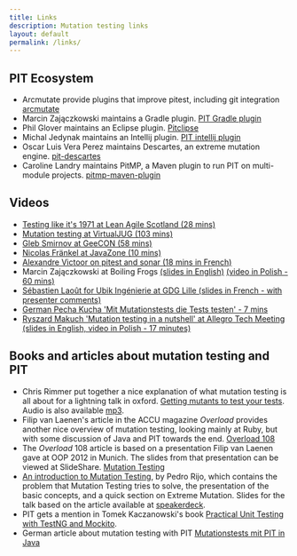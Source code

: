 ```yaml
---
title: Links
description: Mutation testing links
layout: default
permalink: /links/
---
```


## PIT Ecosystem

* Arcmutate provide plugins that improve pitest, including git integration [arcmutate](https://www.arcmutate.com/)
* Marcin Zajączkowski maintains a Gradle plugin. [PIT Gradle plugin](http://gradle-pitest-plugin.solidsoft.info/)
* Phil Glover maintains an Eclipse plugin. [Pitclipse](https://github.com/philglover/pitclipse)
* Michal Jedynak maintains an Intellij plugin. [PIT intellij plugin](https://plugins.jetbrains.com/plugin/7119-pit-mutation-testing-idea-plugin)
* Oscar Luis Vera Perez maintains Descartes, an extreme mutation engine. [pit-descartes](http://github.com/STAMP-project/pitest-descartes)
* Caroline Landry maintains PitMP, a Maven plugin to run PIT on multi-module projects. [pitmp-maven-plugin](http://github.com/STAMP-project/pitmp-maven-plugin)

## Videos

* [Testing like it's 1971 at Lean Agile Scotland (28 mins)](https://vimeo.com/145201725)
* [Mutation testing at VirtualJUG (103 mins)](https://www.youtube.com/watch?v=nf2xpqcZouY)
* [Gleb Smirnov at GeeCON (58 mins)](http://vimeo.com/99550776) 
* [Nicolas Fränkel at JavaZone (10 mins)](http://vimeo.com/105758362)
* [Alexandre Victoor on pitest and sonar (18 mins in French)](https://www.youtube.com/watch?v=ck2dIrrVTWs)
* Marcin Zajączkowski at Boiling Frogs [(slides in English)](https://speakerdeck.com/szpak/mutation-testing-how-good-your-tests-really-are) [(video in Polish - 60 mins)](https://www.youtube.com/watch?v=lhvDp0_2MI4)
* [Sébastien Laoût for Ubik Ingénierie at GDG Lille (slides in French - with presenter comments)](http://slaout.linux62.org/intestption)
* [German Pecha Kucha 'Mit Mutationstests die Tests testen' - 7 mins](https://www.youtube.com/watch?v=Qz-0wQT3_wY)
* [Ryszard Makuch 'Mutation testing in a nutshell' at Allegro Tech Meeting (slides in English, video in Polish - 17 minutes)](https://www.youtube.com/watch?v=GibLUL2sYuA)

## Books and articles about mutation testing and PIT

* Chris Rimmer put together a nice explanation of what mutation testing is all about for a lightning talk in oxford. [Getting mutants to test your tests](http://media.ogn.s3.amazonaws.com/ogn27/microslot-ChrisRimmer.pdf). Audio is also available [mp3](http://media.ogn.s3.amazonaws.com/27-microslot-ChrisRimmer.mp3). 
* Filip van Laenen's article in the ACCU magazine *Overload* provides another nice overview of mutation testing, looking mainly at Ruby, but with
 some discussion of Java and PIT towards the end. [Overload 108](http://accu.org/var/uploads/journals/overload108.pdf)
* The *Overload* 108 article is based on a presentation Filip van Laenen gave at OOP 2012 in Munich. The slides from that presentation can be viewed at SlideShare. [Mutation Testing](http://www.slideshare.net/filipvanlaenen/mutation-testing-11298526)
* [An introduction to Mutation Testing](https://pedrorijo.com/blog/intro-mutation/), by Pedro Rijo, which contains the problem that Mutation Testing tries to solve, the presentation of the basic concepts, and a quick section on Extreme Mutation. Slides for the talk based on the article available at [speakerdeck](https://speakerdeck.com/pedrorijo91/mutation-testing-pixels-camp-2019).
* PIT gets a mention in Tomek Kaczanowski's book [Practical Unit Testing with TestNG and Mockito](http://www.amazon.com/gp/product/839348930X).
* German article about mutation testing with PIT [Mutationstests mit PIT in Java](https://m.heise.de/developer/artikel/Mutationstests-mit-PIT-in-Java-3888683.html)

<br/>
